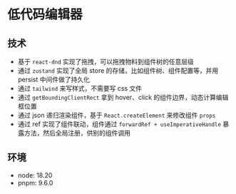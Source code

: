 # 低代码编辑器

## 技术
- 基于 `react-dnd` 实现了拖拽，可以拖拽物料到组件树的任意层级
- 通过 `zustand` 实现了全局 store 的存储，比如组件树、组件配置等，并用 persist 中间件做了持久化
- 通过 `tailwind` 来写样式，不需要写 css 文件
- 通过 `getBoundingClientRect` 拿到 hover、click 的组件边界，动态计算编辑框位置
- 通过 json 递归渲染组件，基于 `React.createElement` 来修改组件 `props`
- 通过 ref 实现了组件联动，组件通过 `forwardRef + useImperativeHandle` 暴露方法，然后全局注册，供别的组件调用

## 环境
- node: 18.20
- pnpm: 9.6.0

